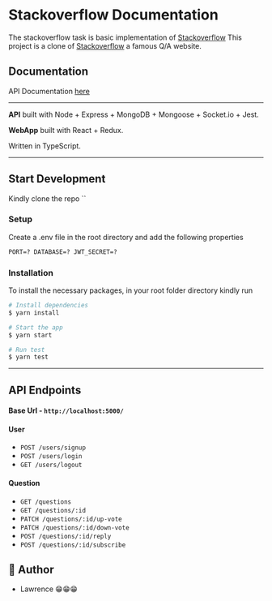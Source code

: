 # Stackoverflow Documentation

The stackoverflow task is basic implementation of [Stackoverflow](https://stackoverflow.com)
This project is a clone of [Stackoverflow](https://stackoverflow.com) a famous Q/A website.

## Documentation

API Documentation [here](https://documenter.getpostman.com/view/15496509/TzJvfHSi)

---

**API** built with Node + Express + MongoDB + Mongoose + Socket.io + Jest.

**WebApp** built with React + Redux.

Written in TypeScript.

---

## Start Development

Kindly clone the repo ``

### Setup

Create a .env file in the root directory and add the following properties

```markdown
PORT=? DATABASE=? JWT_SECRET=?
```

### Installation

To install the necessary packages, in your root folder directory kindly run

```bash
# Install dependencies
$ yarn install

# Start the app
$ yarn start

# Run test
$ yarn test
```

---

## API Endpoints

#### Base Url - `http://localhost:5000/`

#### User

- `POST /users/signup`
- `POST /users/login`
- `GET /users/logout`

#### Question

- `GET /questions`
- `GET /questions/:id`
- `PATCH /questions/:id/up-vote`
- `PATCH /questions/:id/down-vote`
- `POST /questions/:id/reply`
- `POST /questions/:id/subscribe`

## 🎩 Author

- Lawrence 😁😁😁
